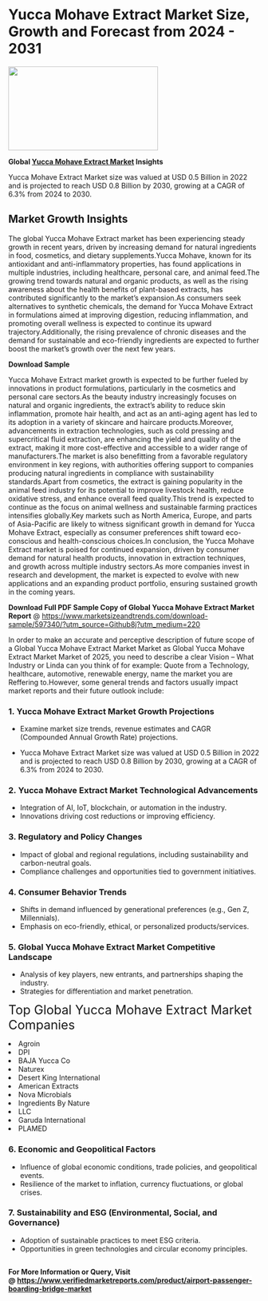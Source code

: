 <H1>Yucca Mohave Extract Market Size, Growth and Forecast from 2024 - 2031</H1><img class="aligncenter size-medium wp-image-584254" src="https://thirdeyenews.in/wp-content/uploads/2024/09/Global-Market-Research-300x168.jpeg" alt="" width="300" height="168" /><p><strong>Global&nbsp;<a href="https://www.marketsizeandtrends.com/download-sample/597340/?utm_source=Github8j?utm_medium=220">Yucca Mohave Extract Market</a> Insights</strong></p><p>Yucca Mohave Extract Market size was valued at USD 0.5 Billion in 2022 and is projected to reach USD 0.8 Billion by 2030, growing at a CAGR of 6.3% from 2024 to 2030.</p><p><h2>Market Growth Insights</h2> <p>The global Yucca Mohave Extract market has been experiencing steady growth in recent years, driven by increasing demand for natural ingredients in food, cosmetics, and dietary supplements.Yucca Mohave, known for its antioxidant and anti-inflammatory properties, has found applications in multiple industries, including healthcare, personal care, and animal feed.The growing trend towards natural and organic products, as well as the rising awareness about the health benefits of plant-based extracts, has contributed significantly to the market’s expansion.As consumers seek alternatives to synthetic chemicals, the demand for Yucca Mohave Extract in formulations aimed at improving digestion, reducing inflammation, and promoting overall wellness is expected to continue its upward trajectory.Additionally, the rising prevalence of chronic diseases and the demand for sustainable and eco-friendly ingredients are expected to further boost the market’s growth over the next few years.</p> <p><strong>Download Sample</strong></p> <p>Yucca Mohave Extract market growth is expected to be further fueled by innovations in product formulations, particularly in the cosmetics and personal care sectors.As the beauty industry increasingly focuses on natural and organic ingredients, the extract’s ability to reduce skin inflammation, promote hair health, and act as an anti-aging agent has led to its adoption in a variety of skincare and haircare products.Moreover, advancements in extraction technologies, such as cold pressing and supercritical fluid extraction, are enhancing the yield and quality of the extract, making it more cost-effective and accessible to a wider range of manufacturers.The market is also benefitting from a favorable regulatory environment in key regions, with authorities offering support to companies producing natural ingredients in compliance with sustainability standards.Apart from cosmetics, the extract is gaining popularity in the animal feed industry for its potential to improve livestock health, reduce oxidative stress, and enhance overall feed quality.This trend is expected to continue as the focus on animal wellness and sustainable farming practices intensifies globally.Key markets such as North America, Europe, and parts of Asia-Pacific are likely to witness significant growth in demand for Yucca Mohave Extract, especially as consumer preferences shift toward eco-conscious and health-conscious choices.In conclusion, the Yucca Mohave Extract market is poised for continued expansion, driven by consumer demand for natural health products, innovation in extraction techniques, and growth across multiple industry sectors.As more companies invest in research and development, the market is expected to evolve with new applications and an expanding product portfolio, ensuring sustained growth in the coming years.</p> <p><span class=""><strong>Download Full PDF Sample Copy of Global Yucca Mohave Extract Market Report</strong> @ <a href="https://www.marketsizeandtrends.com/download-sample/597340/?utm_source=Github8j?utm_medium=220" target="_blank">https://www.marketsizeandtrends.com/download-sample/597340/?utm_source=Github8j?utm_medium=220</a></span></p><p>In order to make an accurate and perceptive description of future scope of a Global&nbsp;Yucca Mohave Extract Market Market as Global&nbsp;Yucca Mohave Extract Market Market of 2025, you need to describe a clear Vision &ndash; What Industry or Linda can you think of for example: Quote from a Technology, healthcare, automotive, renewable energy, name the market you are Reffering to.However, some general trends and factors usually impact market reports and their future outlook include:</p><h3>1.&nbsp;<strong>Yucca Mohave Extract Market Growth Projections</strong></h3><ul><li>Examine market size trends, revenue estimates and CAGR (Compounded Annual Growth Rate) projections.</li><li><p>Yucca Mohave Extract Market size was valued at USD 0.5 Billion in 2022 and is projected to reach USD 0.8 Billion by 2030, growing at a CAGR of 6.3% from 2024 to 2030.</p></li></ul><h3>2.&nbsp;<strong>Yucca Mohave Extract Market Technological Advancements</strong></h3><ul><li>Integration of AI, IoT, blockchain, or automation in the industry.</li><li>Innovations driving cost reductions or improving efficiency.</li></ul><h3>3.&nbsp;<strong>Regulatory and Policy Changes</strong></h3><ul><li>Impact of global and regional regulations, including sustainability and carbon-neutral goals.</li><li>Compliance challenges and opportunities tied to government initiatives.</li></ul><h3>4.&nbsp;<strong>Consumer Behavior Trends</strong></h3><ul><li>Shifts in demand influenced by generational preferences (e.g., Gen Z, Millennials).</li><li>Emphasis on eco-friendly, ethical, or personalized products/services.</li></ul><h3>5.&nbsp;<strong>Global Yucca Mohave Extract Market Competitive Landscape</strong></h3><ul><li>Analysis of key players, new entrants, and partnerships shaping the industry.</li><li>Strategies for differentiation and market penetration.</li></ul><p data-pm-slice="1 1 []"><span style="color: inherit; font-family: inherit; font-size: 25px;">Top Global Yucca Mohave Extract Market Companies</span></p><div class="" data-test-id=""><p><li> Agroin</li><li> DPI</li><li> BAJA Yucca Co</li><li> Naturex</li><li> Desert King International</li><li> American Extracts</li><li> Nova Microbials</li><li> Ingredients By Nature</li><li> LLC</li><li> Garuda International</li><li> PLAMED</li></p></div><h3>6.&nbsp;<strong>Economic and Geopolitical Factors</strong></h3><ul><li>Influence of global economic conditions, trade policies, and geopolitical events.</li><li>Resilience of the market to inflation, currency fluctuations, or global crises.</li></ul><h3>7.&nbsp;<strong>Sustainability and ESG (Environmental, Social, and Governance)</strong></h3><ul><li>Adoption of sustainable practices to meet ESG criteria.</li><li>Opportunities in green technologies and circular economy principles.</li></ul><h2><strong style="font-size: 14px;">For More Information or Query, Visit @&nbsp;</strong><a style="background-color: #ffffff; font-size: 14px;" href="https://www.marketsizeandtrends.com/report/yucca-mohave-extract-market/" target="_blank">https://www.verifiedmarketreports.com/product/airport-passenger-boarding-bridge-market</a></h2>